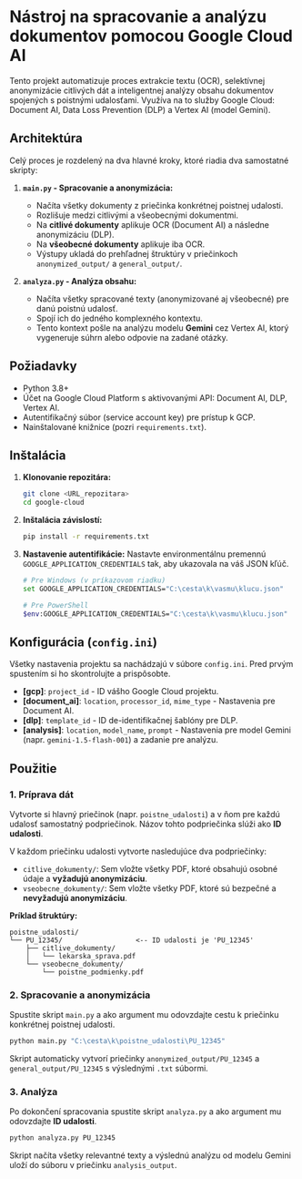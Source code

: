 # Nástroj na spracovanie a analýzu dokumentov pomocou Google Cloud AI

Tento projekt automatizuje proces extrakcie textu (OCR), selektívnej anonymizácie citlivých dát a inteligentnej analýzy obsahu dokumentov spojených s poistnými udalosťami. Využíva na to služby Google Cloud: Document AI, Data Loss Prevention (DLP) a Vertex AI (model Gemini).

## Architektúra

Celý proces je rozdelený na dva hlavné kroky, ktoré riadia dva samostatné skripty:

1.  **`main.py` - Spracovanie a anonymizácia:**
    *   Načíta všetky dokumenty z priečinka konkrétnej poistnej udalosti.
    *   Rozlišuje medzi citlivými a všeobecnými dokumentmi.
    *   Na **citlivé dokumenty** aplikuje OCR (Document AI) a následne anonymizáciu (DLP).
    *   Na **všeobecné dokumenty** aplikuje iba OCR.
    *   Výstupy ukladá do prehľadnej štruktúry v priečinkoch `anonymized_output/` a `general_output/`.

2.  **`analyza.py` - Analýza obsahu:**
    *   Načíta všetky spracované texty (anonymizované aj všeobecné) pre danú poistnú udalosť.
    *   Spojí ich do jedného komplexného kontextu.
    *   Tento kontext pošle na analýzu modelu **Gemini** cez Vertex AI, ktorý vygeneruje súhrn alebo odpovie na zadané otázky.

## Požiadavky

*   Python 3.8+
*   Účet na Google Cloud Platform s aktivovanými API: Document AI, DLP, Vertex AI.
*   Autentifikačný súbor (service account key) pre prístup k GCP.
*   Nainštalované knižnice (pozri `requirements.txt`).

## Inštalácia

1.  **Klonovanie repozitára:**
    ```bash
    git clone <URL_repozitara>
    cd google-cloud
    ```

2.  **Inštalácia závislostí:**
    ```bash
    pip install -r requirements.txt
    ```

3.  **Nastavenie autentifikácie:**
    Nastavte environmentálnu premennú `GOOGLE_APPLICATION_CREDENTIALS` tak, aby ukazovala na váš JSON kľúč.
    ```bash
    # Pre Windows (v príkazovom riadku)
    set GOOGLE_APPLICATION_CREDENTIALS="C:\cesta\k\vasmu\klucu.json"

    # Pre PowerShell
    $env:GOOGLE_APPLICATION_CREDENTIALS="C:\cesta\k\vasmu\klucu.json"
    ```

## Konfigurácia (`config.ini`)

Všetky nastavenia projektu sa nachádzajú v súbore `config.ini`. Pred prvým spustením si ho skontrolujte a prispôsobte.

*   **[gcp]**: `project_id` - ID vášho Google Cloud projektu.
*   **[document_ai]**: `location`, `processor_id`, `mime_type` - Nastavenia pre Document AI.
*   **[dlp]**: `template_id` - ID de-identifikačnej šablóny pre DLP.
*   **[analysis]**: `location`, `model_name`, `prompt` - Nastavenia pre model Gemini (napr. `gemini-1.5-flash-001`) a zadanie pre analýzu.

## Použitie

### 1. Príprava dát

Vytvorte si hlavný priečinok (napr. `poistne_udalosti`) a v ňom pre každú udalosť samostatný podpriečinok. Názov tohto podpriečinka slúži ako **ID udalosti**.

V každom priečinku udalosti vytvorte nasledujúce dva podpriečinky:

*   `citlive_dokumenty/`: Sem vložte všetky PDF, ktoré obsahujú osobné údaje a **vyžadujú anonymizáciu**.
*   `vseobecne_dokumenty/`: Sem vložte všetky PDF, ktoré sú bezpečné a **nevyžadujú anonymizáciu**.

**Príklad štruktúry:**
```
poistne_udalosti/
└── PU_12345/                  <-- ID udalosti je 'PU_12345'
    ├── citlive_dokumenty/
    │   └── lekarska_sprava.pdf
    └── vseobecne_dokumenty/
        └── poistne_podmienky.pdf
```

### 2. Spracovanie a anonymizácia

Spustite skript `main.py` a ako argument mu odovzdajte cestu k priečinku konkrétnej poistnej udalosti.

```bash
python main.py "C:\cesta\k\poistne_udalosti\PU_12345"
```
Skript automaticky vytvorí priečinky `anonymized_output/PU_12345` a `general_output/PU_12345` s výslednými `.txt` súbormi.

### 3. Analýza

Po dokončení spracovania spustite skript `analyza.py` a ako argument mu odovzdajte **ID udalosti**.

```bash
python analyza.py PU_12345
```
Skript načíta všetky relevantné texty a výslednú analýzu od modelu Gemini uloží do súboru v priečinku `analysis_output`.
